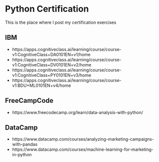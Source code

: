 <h1>Python Certification</h1>

<p>This is the place where I post my certification exercises</p>

<h2>IBM</h2>
<ul>
<li>https://apps.cognitiveclass.ai/learning/course/course-v1:CognitiveClass+DA0101EN+v1/home</li>
<li>https://apps.cognitiveclass.ai/learning/course/course-v1:CognitiveClass+DV0101EN+v2/home</li>
<li>https://apps.cognitiveclass.ai/learning/course/course-v1:CognitiveClass+PY0101EN+v3/home</li>
<li>https://apps.cognitiveclass.ai/learning/course/course-v1:BDU+ML0101EN+v4/home</li>
</ul>

<h2>FreeCampCode</h2>
<ul>
<li>https://www.freecodecamp.org/learn/data-analysis-with-python/</li>
</ul>

<h2>DataCamp</h2>
<ul>
<li>https://www.datacamp.com/courses/analyzing-marketing-campaigns-with-pandas</li>
<li>https://www.datacamp.com/courses/machine-learning-for-marketing-in-python</li>
</ul>
